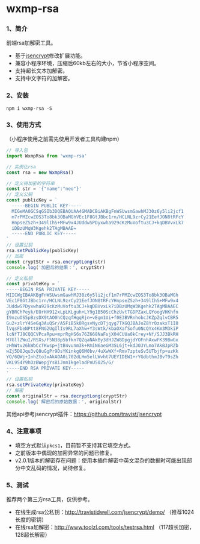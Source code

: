 # wxmp-rsa

### 1、简介
前端rsa加解密工具。
+ 基于[jsencrypt](https://github.com/travist/jsencrypt)修改扩展功能。
+ 兼容小程序环境，压缩后60kb左右的大小，节省小程序空间。
+ 支持超长文本加解密。
+ 支持中文字符的加解密。

### 2、安装
```
npm i wxmp-rsa -S
```

### 3、使用方式
（小程序使用之前需先使用开发者工具构建npm）
```js
// 导入包
import WxmpRsa from 'wxmp-rsa'

// 实例化rsa
const rsa = new WxmpRsa()

// 定义待加密的字符串
const str = '{"name":"neo"}'
// 定义公钥
const publicKey = `
  -----BEGIN PUBLIC KEY-----
  MIGeMA0GCSqGSIb3DQEBAQUAA4GMADCBiAKBgFnWSUwsmGawhMJ30z6y5li2jcf1
  m7rPMZcwZOS3To8bk3OBaMGhVEc1F8GtJBbc1rn/HCLNL9zrCy21EefJON8tRFcY
  HnpseZSzh+349lIhS+MFw9x4JUddwSPDyxwha929cKzMuVoftu3CJ+kqDBVvxLk7
  iDBzUMqW3Kgehk2TAgMBAAE=
  -----END PUBLIC KEY-----
`
// 设置公钥
rsa.setPublicKey(publicKey)
// 加密
const cryptStr = rsa.encryptLong(str)
console.log('加密后的结果：', cryptStr)

// 定义私钥
const privateKey = `
-----BEGIN RSA PRIVATE KEY-----
MIICWgIBAAKBgFnWSUwsmGawhMJ30z6y5li2jcf1m7rPMZcwZOS3To8bk3OBaMGh
VEc1F8GtJBbc1rn/HCLNL9zrCy21EefJON8tRFcYHnpseZSzh+349lIhS+MFw9x4
JUddwSPDyxwha929cKzMuVoftu3CJ+kqDBVvxLk7iDBzUMqW3Kgehk2TAgMBAAEC
gYBRChPeyk/EOrHX912xLpLKLguh+LY9g1B50ScChzUvtTGDPZaxLQYoogVHKhfn
I9nzuOS5pBzsDX9tAO0hCQzqfHgqRjn+vEgm1Ui+f0E3BVRnhobcJKZpZqlvCBR5
Gu2+zlrY4SeGq3AuQSr/A5FiB5k0RgsvNycDTjqyg7TXGQJBAJoZ8Yr0zakxT1I8
lVqsFbeNPtt8FNG2UgIlIs9RL7aXhw+Y3sWtk/kbaOXafSofu0NcQYx4Km3M3kiP
lcNfTJ8CQQCVPcaRpu+mprRgHS6s76Z668NaFsjX04CUUa0kCrey+Nf/SJJ3BkRH
M7GllZWuI/RSXs/F5N38p5bfkn7QZqaNAkBy3dHJZW8DpgjdYOFnhAxwFK39BwGx
zHhWtv26kWbCcTKwsp+jtB4vunm3k+RmiN6aeGM35L6jt+kdJ0JYLmo7AkBJpRZb
wZj5D8Jqu3vQ8uGgPr9DsYKinkgQ6M0bv/4uXwWXf+Rmv7zpteSv5UTbjfp+uzKk
YO/6QWj+InhZto3xAkAOA0i702dLHm5elLWvht7UEYIDEW1+rYGdbthmJBvT9sZh
VKL954Y9hDzBWepjYsBiJnmIkgeladPnU5025/G/
-----END RSA PRIVATE KEY-----
`
// 设置私钥
rsa.setPrivateKey(privateKey)
// 解密
const originalStr = rsa.decryptLong(cryptStr)
console.log('解密后的原始数据：', originalStr)
```
其他api参考jsencrypt插件：https://github.com/travist/jsencrypt

### 4、注意事项
+ 填空方式默认`pkcs1`，目前暂不支持其它填空方式。
+ 之前版本中偶现的加密异常的问题已修复。
+ v2.0.1版本的解密存在问题：使用本插件解密中英文混杂的数据时可能出现部分中文乱码的情况，尚待修复。

### 5、测试
推荐两个第三方rsa工具，仅供参考。
+ 在线生成rsa公私钥：http://travistidwell.com/jsencrypt/demo/ （推荐1024长度的密钥）
+ 在线rsa加解密：http://www.toolzl.com/tools/testrsa.html （117超长加密，128超长解密）
